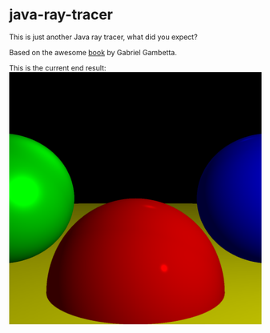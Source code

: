 # java-ray-tracer

This is just another Java ray tracer, what did you expect?

Based on the awesome [book](https://gabrielgambetta.com/computer-graphics-from-scratch) by Gabriel Gambetta.

This is the current end result:
![Output](out.png)
